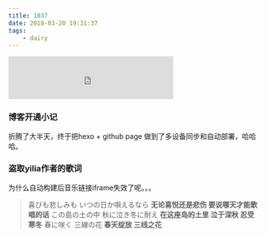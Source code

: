 ```yaml
---
title: 1037
date: 2018-03-20 19:31:37
tags:
	- dairy
---
```


<iframe frameborder="no" border="0" marginwidth="0" marginheight="0" width=330 height=86 src="https://music.163.com/outchain/player?type=2&id=694286&auto=0&height=66"></iframe>  


### 博客开通小记
折腾了大半天，终于把hexo + github page 做到了多设备同步和自动部署，哈哈哈。  

### 盗取yilia作者的歌词
为什么自动构建后音乐链接iframe失效了呢。。。  

<!-- more -->

> 喜びも悲しみも いつの日か唄えるなら
> **无论喜悦还是悲伤 要说哪天才能歌唱的话**
> この島の土の中 秋に泣き冬に耐え
> **在这座岛的土里 泣于深秋 忍受寒冬**
> 春に咲く 三線の花
> **春天绽放 三线之花**